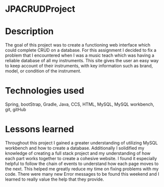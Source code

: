 # JPACRUDProject

# Description
The goal of this project was to create a functioning web interface which could complete CRUD on a database. For this assignment I decided to fix a problem that I encountered when I was a music teach which was having a reliable database of all my instruments. This site gives the user an easy way to keep account of their instruments, with key information such as brand, model, or condition of the instrument.

# Technologies used
Spring, bootStrap, Gradle, Java, CCS, HTML, MySQL, MySQL workbench, git, gitHub

# Lessons learned
Throughout this project I gained a greater understanding of utilizing MySQL workbench and how to create a database. Additionally I solidified my knowledge of creating a full stack project and my understanding of how each part works together to create a cohesive website. I found it especially helpful to follow the chain of events to understand how each page moves to the next. This helped me greatly reduce my time on fixing problems with my code. There were many new Error messages to be found this weekend and I learned to really value the help that they provide. 
